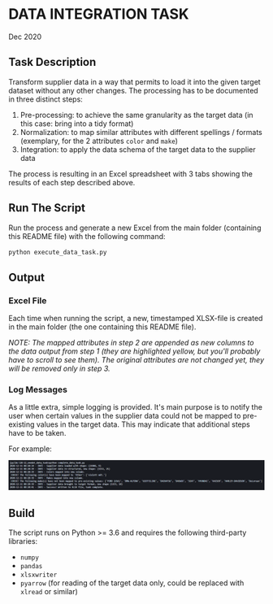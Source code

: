 # DATA INTEGRATION TASK

Dec 2020

## Task Description

Transform supplier data in a way that permits to load it into the given target dataset without any other changes. The
processing has to be documented in three distinct steps:

1) Pre-processing: to achieve the same granularity as the target data (in this case: bring into a tidy format)
2) Normalization: to map similar attributes with different spellings / formats (exemplary, for the 2 attributes `color` and `make`)
3) Integration: to apply the data schema of the target data to the supplier data

The process is resulting in an Excel spreadsheet with 3 tabs showing the results of each step described above.

## Run The Script

Run the process and generate a new Excel from the main folder (containing this README file) with the following command:

```python
python execute_data_task.py
```

## Output

### Excel File

Each time when running the script, a new, timestamped XLSX-file is created in the main folder (the one containing this README file).

_NOTE: The mapped attributes in step 2 are appended as new columns to the data output from step 1 (they are highlighted yellow, but you'll probably have to scroll to see them). The original attributes are not changed yet, they will be removed only in step 3._

### Log Messages

As a little extra, simple logging is provided. It's main purpose is to notify the user when certain values in the supplier data could not be mapped to pre-existing values in the target data. This may  indicate that additional steps have to be taken.

For example:

![log capture](log_capture.PNG)

## Build

The script runs on Python >= 3.6 and requires the following third-party libraries:

- `numpy`
- `pandas`
- `xlsxwriter`
- `pyarrow` (for reading of the target data only, could be replaced with `xlread` or similar)
